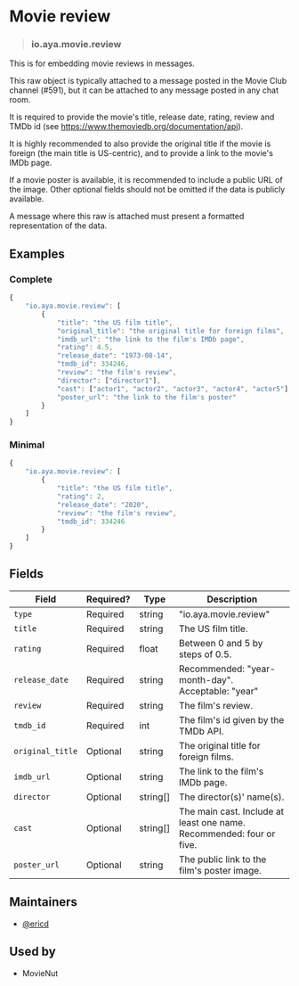 # Movie review

> ### io.aya.movie.review

This is for embedding movie reviews in messages. 

This raw object is typically attached to a message posted in the Movie Club channel (#591), but it can be attached to any message posted in any chat room.

It is required to provide the movie's title, release date, rating, review and TMDb id (see https://www.themoviedb.org/documentation/api).

It is highly recommended to also provide the original title if the movie is foreign (the main title is US-centric), and to provide a link to the movie's IMDb page. 

If a movie poster is available, it is recommended to include a public URL of the image. Other optional fields should not be omitted if the data is publicly available.

A message where this raw is attached must present a formatted representation of the data.

## Examples

### Complete

~~~ js
{
    "io.aya.movie.review": [
        {
            "title": "the US film title",
            "original_title": "the original title for foreign films",
            "imdb_url": "the link to the film's IMDb page",
            "rating": 4.5,
            "release_date": "1973-08-14",
            "tmdb_id": 334246,
            "review": "the film's review",
            "director": ["director1"],
            "cast": ["actor1", "actor2", "actor3", "actor4", "actor5"],
            "poster_url": "the link to the film's poster"
        }
    ]
}
~~~

### Minimal

~~~ js
{
    "io.aya.movie.review": [
        {
            "title": "the US film title",
            "rating": 2,
            "release_date": "2020",
            "review": "the film's review",
            "tmdb_id": 334246
        }
    ]
}
~~~

## Fields

| Field | Required? | Type | Description |
| ----- | --------- | ---- | ----------- |
| `type` | Required  | string | "io.aya.movie.review" |
| `title` | Required  | string | The US film title. |
| `rating` | Required  | float | Between 0 and 5 by steps of 0.5. |
| `release_date` | Required  | string | Recommended: "year-month-day". Acceptable: "year"  |
| `review` | Required  | string | The film's review. |
| `tmdb_id` | Required  | int | The film's id given by the TMDb API. |
| `original_title` | Optional  | string | The original title for foreign films. |
| `imdb_url` | Optional  | string | The link to the film's IMDb page. |
| `director` | Optional  | string[] | The director(s)' name(s). |
| `cast` | Optional  | string[] | The main cast. Include at least one name. Recommended: four or five. |
| `poster_url` | Optional  | string | The public link to the film's poster image. |

## Maintainers

- [@ericd](https://pnut.io/@ericd)

## Used by

- MovieNut